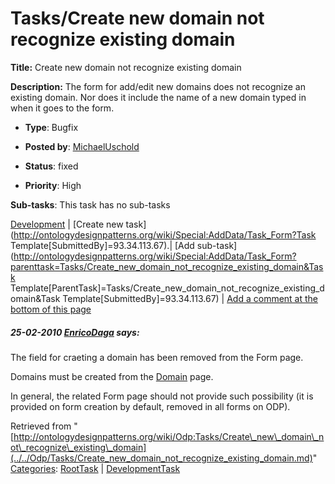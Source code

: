 #  Tasks/Create new domain not recognize existing domain


__Title:__ Create new domain not recognize existing domain


__Description:__ The form for add/edit new domains does not recognize an existing domain. Nor does it include the name of a new domain typed in when it goes to the form. 


  





* __Type__: Bugfix
* __Posted by__: [MichaelUschold](../../User/MichaelUschold.md "User:MichaelUschold")
* __Status__: fixed


* __Priority__: High




__Sub-tasks__:
This task has no sub-tasks




[Development](../../Odp/Development.md "Odp:Development") | [Create new task](http://ontologydesignpatterns.org/wiki/Special:AddData/Task_Form?Task Template[SubmittedBy]=93.34.113.67).| [Add sub-task](http://ontologydesignpatterns.org/wiki/Special:AddData/Task_Form?parenttask=Tasks/Create_new_domain_not_recognize_existing_domain&Task Template[ParentTask]=Tasks/Create_new_domain_not_recognize_existing_domain&Task Template[SubmittedBy]=93.34.113.67) | [Add a comment at the bottom of this page](../index.php@title=Odp%253AAdd_comment&target=Odp%253ATasks%252F../../Odp/Tasks/Create_new_domain_not_recognize_existing_domain.md#New_comment "http://ontologydesignpatterns.org/wiki/index.php?title=Odp:Add_comment&target=Odp:Tasks/Create_new_domain_not_recognize_existing_domain#New_comment")
#####  25-02-2010 [EnricoDaga](../../User/EnricoDaga.md "User:EnricoDaga") says:


The field for craeting a domain has been removed from the Form page.


Domains must be created from the [Domain](../../Community/Domain.md "Community:Domain") page.


In general, the related Form page should not provide such possibility (it is provided on form creation by default, removed in all forms on ODP).





Retrieved from "[http://ontologydesignpatterns.org/wiki/Odp:Tasks/Create\_new\_domain\_not\_recognize\_existing\_domain](../../Odp/Tasks/Create_new_domain_not_recognize_existing_domain.md)"
 [Categories](http://ontologydesignpatterns.org/wiki/Special:Categories "Special:Categories"): [RootTask](../../Category/RootTask.md "Category:RootTask") | [DevelopmentTask](../../Category/DevelopmentTask.md "Category:DevelopmentTask")